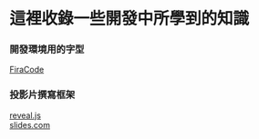 # 這裡收錄一些開發中所學到的知識


### 開發環境用的字型
[FiraCode](https://github.com/tonsky/FiraCode)

### 投影片撰寫框架
[reveal.js](https://github.com/hakimel/reveal.js)  
[slides.com](https://slides.com/)